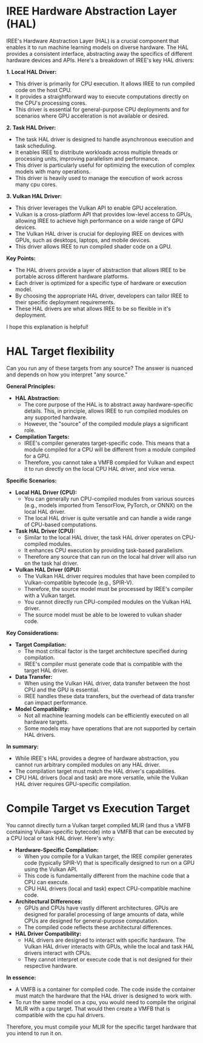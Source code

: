 # IREE Hardware Abstraction Layer (HAL)

IREE's Hardware Abstraction Layer (HAL) is a crucial component that enables it to run machine learning models on diverse hardware. The HAL provides a consistent interface, abstracting away the specifics of different hardware devices and APIs. Here's a breakdown of IREE's key HAL drivers:

**1. Local HAL Driver:**

* This driver is primarily for CPU execution. It allows IREE to run compiled code on the host CPU.
* It provides a straightforward way to execute computations directly on the CPU's processing cores.
* This driver is essential for general-purpose CPU deployments and for scenarios where GPU acceleration is not available or desired.

**2. Task HAL Driver:**

* The task HAL driver is designed to handle asynchronous execution and task scheduling.
* It enables IREE to distribute workloads across multiple threads or processing units, improving parallelism and performance.
* This driver is particularly useful for optimizing the execution of complex models with many operations.
* This driver is heavily used to manage the execution of work across many cpu cores.

**3. Vulkan HAL Driver:**

* This driver leverages the Vulkan API to enable GPU acceleration.
* Vulkan is a cross-platform API that provides low-level access to GPUs, allowing IREE to achieve high performance on a wide range of GPU devices.
* The Vulkan HAL driver is crucial for deploying IREE on devices with GPUs, such as desktops, laptops, and mobile devices.
* This driver allows IREE to run compiled shader code on a GPU.

**Key Points:**

* The HAL drivers provide a layer of abstraction that allows IREE to be portable across different hardware platforms.
* Each driver is optimized for a specific type of hardware or execution model.
* By choosing the appropriate HAL driver, developers can tailor IREE to their specific deployment requirements.
* These HAL drivers are what allows IREE to be so flexible in it's deployment.

I hope this explanation is helpful!

# HAL Target flexibility

Can you run any of these targets from any source? The answer is nuanced and depends on how you interpret "any source."

**General Principles:**

* **HAL Abstraction:**
    * The core purpose of the HAL is to abstract away hardware-specific details. This, in principle, allows IREE to run compiled modules on any supported hardware.
    * However, the "source" of the compiled module plays a significant role.
* **Compilation Targets:**
    * IREE's compiler generates target-specific code. This means that a module compiled for a CPU will be different from a module compiled for a GPU.
    * Therefore, you cannot take a VMFB compiled for Vulkan and expect it to run directly on the local CPU HAL driver, and vice versa.

**Specific Scenarios:**

* **Local HAL Driver (CPU):**
    * You can generally run CPU-compiled modules from various sources (e.g., models imported from TensorFlow, PyTorch, or ONNX) on the local HAL driver.
    * The local HAL driver is quite versatile and can handle a wide range of CPU-based computations.
* **Task HAL Driver (CPU):**
    * Similar to the local HAL driver, the task HAL driver operates on CPU-compiled modules.
    * It enhances CPU execution by providing task-based parallelism.
    * Therefore any source that can run on the local hal driver will also run on the task hal driver.
* **Vulkan HAL Driver (GPU):**
    * The Vulkan HAL driver requires modules that have been compiled to Vulkan-compatible bytecode (e.g., SPIR-V).
    * Therefore, the source model must be processed by IREE's compiler with a Vulkan target.
    * You cannot directly run CPU-compiled modules on the Vulkan HAL driver.
    * The source model must be able to be lowered to vulkan shader code.

**Key Considerations:**

* **Target Compilation:**
    * The most critical factor is the target architecture specified during compilation.
    * IREE's compiler must generate code that is compatible with the target HAL driver.
* **Data Transfer:**
    * When using the Vulkan HAL driver, data transfer between the host CPU and the GPU is essential.
    * IREE handles these data transfers, but the overhead of data transfer can impact performance.
* **Model Compatibility:**
    * Not all machine learning models can be efficiently executed on all hardware targets.
    * Some models may have operations that are not supported by certain HAL drivers.

**In summary:**

* While IREE's HAL provides a degree of hardware abstraction, you cannot run arbitrary compiled modules on any HAL driver.
* The compilation target must match the HAL driver's capabilities.
* CPU HAL drivers (local and task) are more versatile, while the Vulkan HAL driver requires GPU-specific compilation.

# Compile Target vs Execution Target

You cannot directly turn a Vulkan target compiled MLIR (and thus a VMFB containing Vulkan-specific bytecode) into a VMFB that can be executed by a CPU local or task HAL driver. Here's why:

* **Hardware-Specific Compilation:**
    * When you compile for a Vulkan target, the IREE compiler generates code (typically SPIR-V) that is specifically designed to run on a GPU using the Vulkan API.
    * This code is fundamentally different from the machine code that a CPU can execute.
    * CPU HAL drivers (local and task) expect CPU-compatible machine code.
* **Architectural Differences:**
    * GPUs and CPUs have vastly different architectures. GPUs are designed for parallel processing of large amounts of data, while CPUs are designed for general-purpose computation.
    * The compiled code reflects these architectural differences.
* **HAL Driver Compatibility:**
    * HAL drivers are designed to interact with specific hardware. The Vulkan HAL driver interacts with GPUs, while the local and task HAL drivers interact with CPUs.
    * They cannot interpret or execute code that is not designed for their respective hardware.

**In essence:**

* A VMFB is a container for compiled code. The code inside the container must match the hardware that the HAL driver is designed to work with.
* To run the same model on a cpu, you would need to compile the original MLIR with a cpu target. That would then create a VMFB that is compatible with the cpu hal drivers.

Therefore, you must compile your MLIR for the specific target hardware that you intend to run it on.

